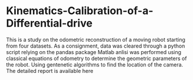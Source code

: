 # Kinematics-Calibration-of-a-Differential-drive


This is a study on the odometric reconstruction of a moving robot starting from four datasets.
As a consignment, data was cleared through a python script relying on the pandas package
Matlab anlisi was performed using classical equations of odometry to determine the geometric parameters of the robot. Using gentenetic algorithms to find the location of the camera.
The detailed report is available here